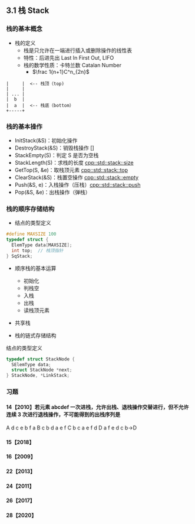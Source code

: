## 3.1 栈 Stack

### 栈的基本概念

- 栈的定义
  - 栈是只允许在一端进行插入或删除操作的线性表
  - 特性：后进先出 Last In First Out, LIFO
  - 栈的数学性质：卡特兰数 Catalan Number
    - $\frac 1{n+1}C^n_{2n}$

```
|     |  <-- 栈顶（top)
|     |
| ... |
|  b  |
|  a  |  <-- 栈底（bottom）
+-----+
```

### 栈的基本操作

- InitStack(&S)：初始化操作
- DestroyStack(&S)：销毁栈操作 []
- StackEmpty(S)：判定 S 是否为空栈
- StackLength(S)：求栈的长度 [cpp::std::stack::size](https://cplusplus.com/reference/stack/stack/size/)
- GetTop(S, &e)：取栈顶元素 [cpp::std::stack::top](https://cplusplus.com/reference/stack/stack/top/)
- ClearStack(&S)：栈置空操作 [cpp::std::stack::empty](https://cplusplus.com/reference/stack/stack/empty/)
- Push(&S, e)：入栈操作（压栈）[cpp::std::stack::push](https://cplusplus.com/reference/stack/stack/push/)
- Pop(&S, &e)：出栈操作（弹栈）

### 栈的顺序存储结构

- 结点的类型定义

```cpp
#define MAXSIZE 100
typedef struct {
  ElemType data[MAXSIZE];
  int top;  // 栈顶指针
} SqStack;
```

- 顺序栈的基本运算
  - 初始化
  - 判栈空
  - 入栈
  - 出栈
  - 读栈顶元素 
- 共享栈

- 栈的链式存储结构

结点的类型定义

```cpp
typedef struct StackNode {
  SElemType data;
  struct StackNode *next;
} StackNode, *LinkStack;
```

### 习题

#### 14【2010】若元素 abcdef 一次进栈，允许出栈、退栈操作交替进行，但不允许连续 3 次进行退栈操作，不可能得到的出栈序列是

A d c e b f a
B c b d a e f
C b c a e f d
D a f e d c b→D

#### 15【2018】

#### 16【2009】

#### 22【2013】

#### 24【2011】

#### 26【2017】

#### 28【2020】

